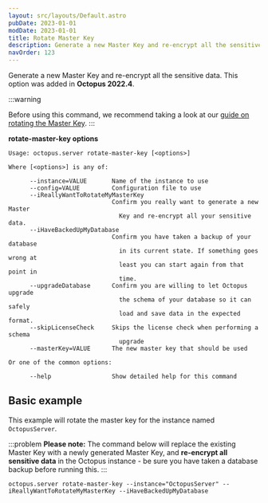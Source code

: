 ```yaml
---
layout: src/layouts/Default.astro
pubDate: 2023-01-01
modDate: 2023-01-01
title: Rotate Master Key
description: Generate a new Master Key and re-encrypt all the sensitive data.
navOrder: 123
---
```


Generate a new Master Key and re-encrypt all the sensitive data. This option was added in **Octopus 2022.4**.

:::warning

Before using this command, we recommend taking a look at our [guide on rotating the Master Key](/docs/administration/managing-infrastructure/rotate-master-key/).
:::

**rotate-master-key options**

```
Usage: octopus.server rotate-master-key [<options>]

Where [<options>] is any of:

      --instance=VALUE       Name of the instance to use
      --config=VALUE         Configuration file to use
      --iReallyWantToRotateMyMasterKey
                             Confirm you really want to generate a new Master
                               Key and re-encrypt all your sensitive data.
      --iHaveBackedUpMyDatabase
                             Confirm you have taken a backup of your database
                               in its current state. If something goes wrong at
                               least you can start again from that point in
                               time.
      --upgradeDatabase      Confirm you are willing to let Octopus upgrade
                               the schema of your database so it can safely
                               load and save data in the expected format.
      --skipLicenseCheck     Skips the license check when performing a schema
                               upgrade
      --masterKey=VALUE      The new master key that should be used

Or one of the common options:

      --help                 Show detailed help for this command
```

## Basic example

This example will rotate the master key for the instance named `OctopusServer`.

:::problem
**Please note:**
The command below will replace the existing Master Key with a newly generated Master Key, and **re-encrypt all sensitive data** in the Octopus instance - be sure you have taken a database backup before running this.
:::

```
octopus.server rotate-master-key --instance="OctopusServer" --iReallyWantToRotateMyMasterKey --iHaveBackedUpMyDatabase
```
